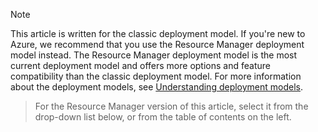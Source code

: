 > [!NOTE]
> This article is written for the classic deployment model. If you're new to Azure, we recommend that you use the Resource Manager deployment model instead. The Resource Manager deployment model is the most current deployment model and offers more options and feature compatibility than the classic deployment model. For more information about the deployment models, see [Understanding deployment models](../articles/resource-manager-deployment-model.md).

> For the Resource Manager version of this article, select it from the drop-down list below, or from the table of contents on the left.
>
>

<!-- ms.date: 09/01/2017 -->